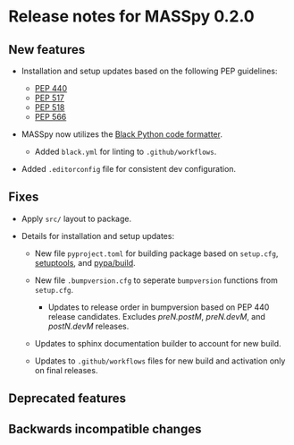# Release notes for MASSpy 0.2.0

## New features

* Installation and setup updates based on the following PEP guidelines:

    - [PEP 440](https://www.python.org/dev/peps/pep-0440/)
    - [PEP 517](https://www.python.org/dev/peps/pep-0517/)
    - [PEP 518](https://www.python.org/dev/peps/pep-0518/)
    - [PEP 566](https://www.python.org/dev/peps/pep-0566/)

* MASSpy now utilizes the [Black Python code formatter](https://github.com/psf/black).

    - Added `black.yml` for linting to `.github/workflows`.

* Added `.editorconfig` file for consistent dev configuration.

## Fixes

* Apply `src/` layout to package.
* Details for installation and setup updates:

    - New file `pyproject.toml` for building package based on `setup.cfg`,
      [setuptools](https://setuptools.readthedocs.io/en/latest/setuptools.html),
      and [pypa/build](https://github.com/pypa/build).
    - New file `.bumpversion.cfg` to seperate `bumpversion` functions from `setup.cfg`.

        * Updates to release order in bumpversion based on PEP 440 release candidates.
          Excludes *preN.postM*, *preN.devM*, and *postN.devM* releases.

    - Updates to sphinx documentation builder to account for new build.
    - Updates to `.github/workflows` files for new build and activation only on final releases.


## Deprecated features

## Backwards incompatible changes
